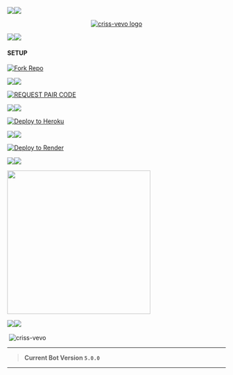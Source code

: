 
<a><img src='https://i.imgur.com/LyHic3i.gif'/></a><a><img src='https://i.imgur.com/LyHic3i.gif'/></a>

<p align="center">
  <a href="https://github.com/criss-vevo">
    <img alt="criss-vevo logo"  src="https://res.cloudinary.com/dgy2dutjs/image/upload/v1751624587/url.crissvevo.co.tz/IMG_2353_fze42l.jpg">
  </a>
</p>

<a><img src='https://i.imgur.com/LyHic3i.gif'/></a><a><img src='https://i.imgur.com/LyHic3i.gif'/></a>


#### SETUP 


<p align="left">
<a href="https://github.com/criss-vevo/CRISS-AI/fork" target="_blank" style="margin-right: 10px;">
    <img alt='Fork Repo' src='https://img.shields.io/badge/Fork Repo-100000?style=for-the-badge&logo=scan&logoColor=white&labelColor=orange&color=darkgreen'/>
  </a>


<a><img src='https://i.imgur.com/LyHic3i.gif'/></a><a><img src='https://i.imgur.com/LyHic3i.gif'/></a>



 <p align="left">
<a href="https://session.crissvevo.co.tz" target="_blank">
    <img alt='REQUEST PAIR CODE' src='https://img.shields.io/badge/Get_Pair_code-100000?style=for-the-badge&logo=scan&logoColor=white&labelColor=darkorange&color=darkorange'/>

<a><img src='https://i.imgur.com/LyHic3i.gif'/></a><a><img src='https://i.imgur.com/LyHic3i.gif'/></a>


<p align="left">
<a href="https://criss-ai.vercel.app" target="_blank">
    <img alt="Deploy to Heroku" src="https://www.herokucdn.com/deploy/button.svg"/> </a>
</p>
  
<a><img src='https://i.imgur.com/LyHic3i.gif'/></a><a><img src='https://i.imgur.com/LyHic3i.gif'/></a>

<p align="left">
<a href="https://deploy-on-render-alpha.vercel.app" target="_blank">
  <img src="https://render.com/images/deploy-to-render-button.svg" alt="Deploy to Render"/>
</a>
</p>

<a><img src='https://i.imgur.com/LyHic3i.gif'/></a><a><img src='https://i.imgur.com/LyHic3i.gif'/></a>

<div align="left">
  <a href="https://whatsapp.com/channel/0029VbAhCy8EquiTSb5pMS3t">
    <img src="https://img.shields.io/badge/Join-WhatsApp%20Channel-25D366?style=for-the-badge&logo=whatsapp&logoColor=white&labelColor=000000" width="330"></a>
  </a>
</div>


<a><img src='https://i.imgur.com/LyHic3i.gif'/></a><a><img src='https://i.imgur.com/LyHic3i.gif'/></a>


<p>&nbsp;<img align="center" src="https://github-readme-stats.vercel.app/api?username=criss-vevo&show_icons=true&locale=en" alt="criss-vevo" /></p>

</div>

---

> **Current Bot Version `5.0.0`**  

---

